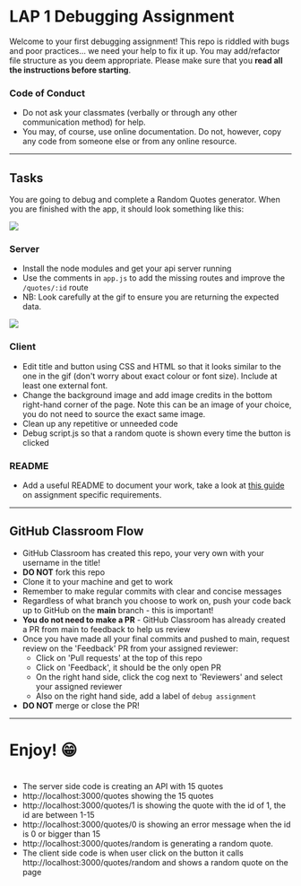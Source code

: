 # LAP 1 Debugging Assignment

Welcome to your first debugging assignment!
This repo is riddled with bugs and poor practices... we need your help to fix it up.
You may add/refactor file structure as you deem appropriate.
Please make sure that you **read all the instructions before starting**.

### Code of Conduct

- Do not ask your classmates (verbally or through any other communication method) for help.
- You may, of course, use online documentation. Do not, however, copy any code from someone else or from any online resource.

---

## Tasks

You are going to debug and complete a Random Quotes generator. When you are finished with the app, it should look something like this:

![](__demos/assessment-1-giphy.gif)

### Server

- Install the node modules and get your api server running
- Use the comments in `app.js` to add the missing routes and improve the `/quotes/:id` route
- NB: Look carefully at the gif to ensure you are returning the expected data.

![](__demos/app-routes.gif)

### Client

- Edit title and button using CSS and HTML so that it looks similar to the one in the gif (don't worry about exact colour or font size). Include at least one external font.
- Change the background image and add image credits in the bottom right-hand corner of the page. Note this can be an image of your choice, you do not need to source the exact same image.
- Clean up any repetitive or unneeded code
- Debug script.js so that a random quote is shown every time the button is clicked

### README

- Add a useful README to document your work, take a look at [this guide](https://gist.github.com/getfutureproof-admin/dfe45adba508f931bf83d144cbbf6bbe) on assignment specific requirements.

---

## GitHub Classroom Flow

- GitHub Classroom has created this repo, your very own with your username in the title!
- **DO NOT** fork this repo
- Clone it to your machine and get to work
- Remember to make regular commits with clear and concise messages
- Regardless of what branch you choose to work on, push your code back up to GitHub on the **main** branch - this is important!
- **You do not need to make a PR** - GitHub Classroom has already created a PR from main to feedback to help us review
- Once you have made all your final commits and pushed to main, request review on the 'Feedback' PR from your assigned reviewer:
  - Click on 'Pull requests' at the top of this repo
  - Click on 'Feedback', it should be the only open PR
  - On the right hand side, click the cog next to 'Reviewers' and select your assigned reviewer
  - Also on the right hand side, add a label of `debug assignment`
- **DO NOT** merge or close the PR!

---

# Enjoy! 😁

#

- The server side code is creating an API with 15 quotes
- http://localhost:3000/quotes showing the 15 quotes
- http://localhost:3000/quotes/1 is showing the quote with the id of 1, the id are between 1-15
- http://localhost:3000/quotes/0 is showing an error message when the id is 0 or bigger than 15
- http://localhost:3000/quotes/random is generating a random quote.
- The client side code is when user click on the button it calls http://localhost:3000/quotes/random and shows a random quote on the page
